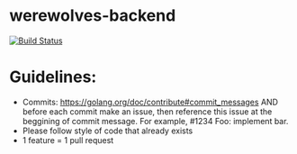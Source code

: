 # werewolves-backend
[![Build Status](https://travis-ci.com/nentenpizza/werewolves-backend.svg?branch=master)](https://travis-ci.com/nentenpizza/werewolves-backend)

# Guidelines:
- Commits: https://golang.org/doc/contribute#commit_messages AND before each commit make an issue, then reference this issue at the beggining of commit message.
For example, #1234 Foo: implement bar.
- Please follow style of code that already exists
- 1 feature = 1 pull request
